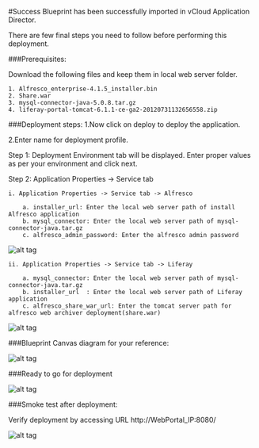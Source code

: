 #Success
Blueprint has been successfully imported in  vCloud Application Director. 

There are  few final steps you need to follow before performing this deployment.

###Prerequisites:

Download  the following files and keep them in local web server folder.

		
	1. Alfresco_enterprise-4.1.5_installer.bin
	2. Share.war
	3. mysql-connector-java-5.0.8.tar.gz
	4. liferay-portal-tomcat-6.1.1-ce-ga2-20120731132656558.zip
    
###Deployment steps:
1.Now click on deploy to deploy the application.

2.Enter name for deployment profile.

Step 1: Deployment Environment tab will be displayed. Enter proper values as per your environment and click next.


Step 2: Application Properties -> Service tab 

	i. Application Properties -> Service tab -> Alfresco
		
        a. installer_url: Enter the local web server path of install Alfresco application  
        b. mysql_connector: Enter the local web server path of mysql-connector-java.tar.gz
        c. alfresco_admin_password: Enter the alfresco admin password 


![alt tag](https://raw.github.com/vmware-applicationdirector/solutions-import-beta/Liferay-Alfresco-Application-Blueprint-50/Service-property-Alfresco.png)

		
	ii. Application Properties -> Service tab -> Liferay 
	
		a. mysql_connector: Enter the local web server path of mysql-connector-java.tar.gz
        b. installer_url  : Enter the local web server path of Liferay application         
        c. alfresco_share_war_url: Enter the tomcat server path for alfresco web archiver deployment(share.war)

![alt tag](https://raw.github.com/vmware-applicationdirector/solutions-import-beta/Liferay-Alfresco-Application-Blueprint-50/Service-property-Liferay.png)
	
###Blueprint Canvas diagram for your reference:

![alt tag](https://raw.github.com/vmware-applicationdirector/solutions-import-beta/Liferay-Alfresco-Application-Blueprint-50/Service-property-Alfresco.png) 


###Ready to go for deployment

![alt tag](https://raw.github.com/vmware-applicationdirector/solutions-import-beta/Liferay-Alfresco-Application-Blueprint-50/Liferay-Alfresco-Application-Blueprint-Canvas.png)


###Smoke test after deployment:

Verify deployment by accessing URL http://WebPortal_IP:8080/

![alt tag](https://raw.github.com/vmware-applicationdirector/solutions-import-beta/Liferay-Alfresco-Application-Blueprint-50/Smoke-Test.png)





 








